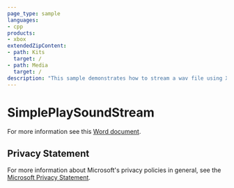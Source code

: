```yaml
---
page_type: sample
languages:
- cpp
products:
- xbox
extendedZipContent:
- path: Kits
  target: /
- path: Media
  target: /
description: "This sample demonstrates how to stream a wav file using XAudio2 on the Xbox One."
---
```


# SimplePlaySoundStream

For more information see this [Word document](https://github.com/microsoft/Xbox-ATG-Samples/blob/master/XDKSamples/Audio/SimplePlaySoundStream/Readme.docx).

## Privacy Statement

For more information about Microsoft's privacy policies in general, see the [Microsoft Privacy Statement](https://privacy.microsoft.com/en-us/privacystatement/).
